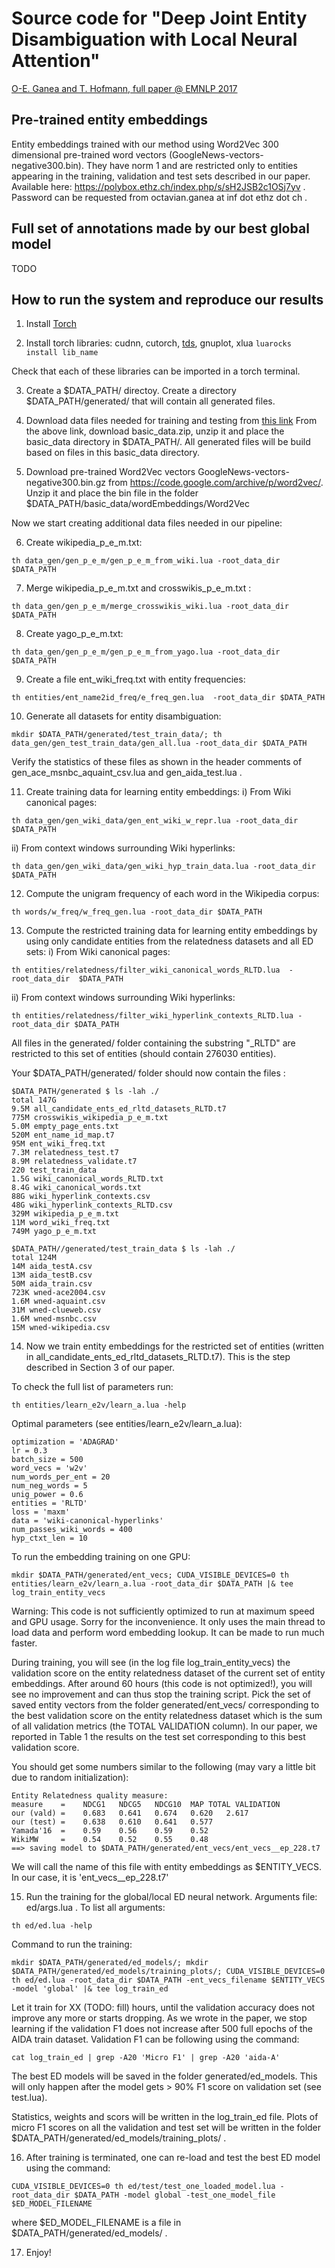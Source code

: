 # Source code for "Deep Joint Entity Disambiguation with Local Neural Attention"

[O-E. Ganea and T. Hofmann, full paper @ EMNLP 2017](https://arxiv.org/abs/1704.04920)

## Pre-trained entity embeddings

Entity embeddings trained with our method using Word2Vec 300 dimensional pre-trained word vectors (GoogleNews-vectors-negative300.bin). They have norm 1 and are restricted only to entities appearing in the training, validation and test sets described in our paper. Available here: https://polybox.ethz.ch/index.php/s/sH2JSB2c1OSj7yv . Password can be requested from octavian.ganea at inf dot ethz dot ch .

## Full set of annotations made by our best global model

TODO

## How to run the system and reproduce our results

1) Install [Torch](http://torch.ch/)


2) Install torch libraries: cudnn, cutorch, [tds](https://github.com/torch/tds), gnuplot, xlua
```luarocks install lib_name```

Check that each of these libraries can be imported in a torch terminal.


3) Create a $DATA_PATH/ directoy. Create a directory $DATA_PATH/generated/ that will contain all generated files.


4) Download data files needed for training and testing from [this link](https://drive.google.com/drive/u/2/folders/0Bx8d3azIm_ZcRGVkQS1WYkJtcU0)
From the above link, download basic_data.zip, unzip it and place the basic_data directory in $DATA_PATH/. All generated files will be build based on files in this basic_data directory.


5) Download pre-trained Word2Vec vectors GoogleNews-vectors-negative300.bin.gz from https://code.google.com/archive/p/word2vec/.
Unzip it and place the bin file in the folder $DATA_PATH/basic_data/wordEmbeddings/Word2Vec


Now we start creating additional data files needed in our pipeline:

6) Create wikipedia_p_e_m.txt: 

```th data_gen/gen_p_e_m/gen_p_e_m_from_wiki.lua -root_data_dir $DATA_PATH```

 
7) Merge wikipedia_p_e_m.txt and crosswikis_p_e_m.txt : 

```th data_gen/gen_p_e_m/merge_crosswikis_wiki.lua -root_data_dir $DATA_PATH```


8) Create yago_p_e_m.txt: 

```th data_gen/gen_p_e_m/gen_p_e_m_from_yago.lua -root_data_dir $DATA_PATH ```


9) Create a file ent_wiki_freq.txt with entity frequencies: 

```th entities/ent_name2id_freq/e_freq_gen.lua  -root_data_dir $DATA_PATH```


10) Generate all datasets for entity disambiguation: 

```mkdir $DATA_PATH/generated/test_train_data/; th data_gen/gen_test_train_data/gen_all.lua -root_data_dir $DATA_PATH```
 
Verify the statistics of these files as shown in the header comments of gen_ace_msnbc_aquaint_csv.lua and gen_aida_test.lua .


11) Create training data for learning entity embeddings:
  i) From Wiki canonical pages: 

```th data_gen/gen_wiki_data/gen_ent_wiki_w_repr.lua -root_data_dir  $DATA_PATH```

  ii) From context windows surrounding Wiki hyperlinks: 

```th data_gen/gen_wiki_data/gen_wiki_hyp_train_data.lua -root_data_dir $DATA_PATH```


12) Compute the unigram frequency of each word in the Wikipedia corpus: 

```th words/w_freq/w_freq_gen.lua -root_data_dir $DATA_PATH```


13) Compute the restricted training data for learning entity embeddings by using only candidate entities from the relatedness datasets and all ED sets:
  i) From Wiki canonical pages: 

```th entities/relatedness/filter_wiki_canonical_words_RLTD.lua  -root_data_dir  $DATA_PATH```

  ii) From context windows surrounding Wiki hyperlinks: 

```th entities/relatedness/filter_wiki_hyperlink_contexts_RLTD.lua -root_data_dir $DATA_PATH```

All files in the generated/ folder containing the substring "_RLTD" are restricted to this set of entities (should contain 276030 entities).

Your $DATA_PATH/generated/ folder should now contain the files : 

```
$DATA_PATH/generated $ ls -lah ./
total 147G
9.5M all_candidate_ents_ed_rltd_datasets_RLTD.t7
775M crosswikis_wikipedia_p_e_m.txt
5.0M empty_page_ents.txt
520M ent_name_id_map.t7
95M ent_wiki_freq.txt
7.3M relatedness_test.t7
8.9M relatedness_validate.t7
220 test_train_data
1.5G wiki_canonical_words_RLTD.txt
8.4G wiki_canonical_words.txt
88G wiki_hyperlink_contexts.csv
48G wiki_hyperlink_contexts_RLTD.csv
329M wikipedia_p_e_m.txt
11M word_wiki_freq.txt
749M yago_p_e_m.txt

$DATA_PATH//generated/test_train_data $ ls -lah ./
total 124M
14M aida_testA.csv
13M aida_testB.csv
50M aida_train.csv
723K wned-ace2004.csv
1.6M wned-aquaint.csv
31M wned-clueweb.csv
1.6M wned-msnbc.csv
15M wned-wikipedia.csv
```

14) Now we train entity embeddings for the restricted set of entities (written in all_candidate_ents_ed_rltd_datasets_RLTD.t7). This is the step described in Section 3 of our paper.

To check the full list of parameters run: 

```th entities/learn_e2v/learn_a.lua -help```

Optimal parameters (see entities/learn_e2v/learn_a.lua):

```
optimization = 'ADAGRAD'
lr = 0.3
batch_size = 500
word_vecs = 'w2v'
num_words_per_ent = 20
num_neg_words = 5
unig_power = 0.6
entities = 'RLTD'
loss = 'maxm'
data = 'wiki-canonical-hyperlinks'
num_passes_wiki_words = 400
hyp_ctxt_len = 10
```

To run the embedding training on one GPU: 

```mkdir $DATA_PATH/generated/ent_vecs; CUDA_VISIBLE_DEVICES=0 th entities/learn_e2v/learn_a.lua -root_data_dir $DATA_PATH |& tee log_train_entity_vecs```

Warning: This code is not sufficiently optimized to run at maximum speed and GPU usage. Sorry for the inconvenience. It only uses the main thread to load data and perform word embedding lookup. It can be made to run much faster.

During training, you will see (in the log file log_train_entity_vecs) the validation score on the entity relatedness dataset of the current set of entity embeddings. After around 60 hours (this code is not optimized!), you will see no improvement and can thus stop the training script. Pick the set of saved entity vectors from the folder generated/ent_vecs/ corresponding to the best validation score on the entity relatedness dataset which is the sum of all validation metrics (the TOTAL VALIDATION column). In our paper, we reported in Table 1 the results on the test set corresponding to this best validation score. 

You should get some numbers similar to the following (may vary a little bit due to random initialization):

```
Entity Relatedness quality measure:	
measure    =	NDCG1	NDCG5	NDCG10	MAP	TOTAL VALIDATION	
our (vald) =	0.683	0.641	0.674	0.620	2.617	
our (test) =	0.638	0.610	0.641	0.577	
Yamada'16  =	0.59	0.56	0.59	0.52	
WikiMW     =	0.54	0.52	0.55	0.48
==> saving model to $DATA_PATH/generated/ent_vecs/ent_vecs__ep_228.t7	
```

We will call the name of this file with entity embeddings as $ENTITY_VECS. In our case, it is 'ent_vecs__ep_228.t7'


15) Run the training for the global/local ED neural network. Arguments file: ed/args.lua . To list all arguments: 

```th ed/ed.lua -help```

Command to run the training: 

```mkdir $DATA_PATH/generated/ed_models/; mkdir $DATA_PATH/generated/ed_models/training_plots/; CUDA_VISIBLE_DEVICES=0 th ed/ed.lua -root_data_dir $DATA_PATH -ent_vecs_filename $ENTITY_VECS -model 'global' |& tee log_train_ed```

Let it train for XX (TODO: fill) hours, until the validation accuracy does not improve any more or starts dropping. As we wrote in the paper, we stop learning if
the validation F1 does not increase after 500 full epochs of the AIDA train dataset. Validation F1 can be following using the command:

```cat log_train_ed | grep -A20 'Micro F1' | grep -A20 'aida-A'```

The best ED models will be saved in the folder generated/ed_models. This will only happen after the model gets > 90% F1 score on validation set (see test.lua).

Statistics, weights and scors will be written in the log_train_ed file. Plots of micro F1 scores on all the validation and test set will be written in the folder $DATA_PATH/generated/ed_models/training_plots/ .


16) After training is terminated, one can re-load and test the best ED model using the command:

```CUDA_VISIBLE_DEVICES=0 th ed/test/test_one_loaded_model.lua -root_data_dir $DATA_PATH -model global -test_one_model_file $ED_MODEL_FILENAME```

where $ED_MODEL_FILENAME is a file in $DATA_PATH/generated/ed_models/ .


17) Enjoy!
